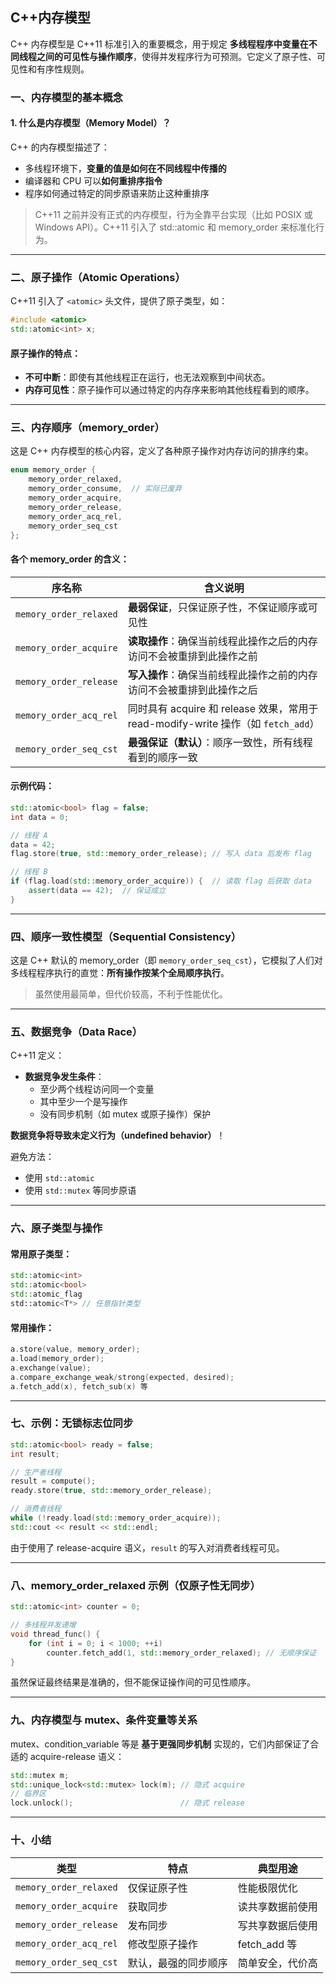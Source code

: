 ## C++内存模型

C++ 内存模型是 C++11 标准引入的重要概念，用于规定 **多线程程序中变量在不同线程之间的可见性与操作顺序**，使得并发程序行为可预测。它定义了原子性、可见性和有序性规则。

### 一、内存模型的基本概念

#### 1. 什么是内存模型（Memory Model）？

C++ 的内存模型描述了：

- 多线程环境下，**变量的值是如何在不同线程中传播的**
- 编译器和 CPU 可以**如何重排序指令**
- 程序如何通过特定的同步原语来防止这种重排序

> C++11 之前并没有正式的内存模型，行为全靠平台实现（比如 POSIX 或 Windows API）。C++11 引入了 std::atomic 和 memory_order 来标准化行为。

------

### 二、原子操作（Atomic Operations）

C++11 引入了 `<atomic>` 头文件，提供了原子类型，如：

```cpp
#include <atomic>
std::atomic<int> x;
```

#### 原子操作的特点：

- **不可中断**：即使有其他线程正在运行，也无法观察到中间状态。
- **内存可见性**：原子操作可以通过特定的内存序来影响其他线程看到的顺序。

------

### 三、内存顺序（memory_order）

这是 C++ 内存模型的核心内容，定义了各种原子操作对内存访问的排序约束。

```cpp
enum memory_order {
    memory_order_relaxed,
    memory_order_consume,  // 实际已废弃
    memory_order_acquire,
    memory_order_release,
    memory_order_acq_rel,
    memory_order_seq_cst
};
```

#### 各个 memory_order 的含义：

| 序名称                 | 含义说明                                                     |
| ---------------------- | ------------------------------------------------------------ |
| `memory_order_relaxed` | **最弱保证**，只保证原子性，不保证顺序或可见性               |
| `memory_order_acquire` | **读取操作**：确保当前线程此操作之后的内存访问不会被重排到此操作之前 |
| `memory_order_release` | **写入操作**：确保当前线程此操作之前的内存访问不会被重排到此操作之后 |
| `memory_order_acq_rel` | 同时具有 acquire 和 release 效果，常用于 read-modify-write 操作（如 `fetch_add`） |
| `memory_order_seq_cst` | **最强保证（默认）**：顺序一致性，所有线程看到的顺序一致     |

#### 示例代码：

```cpp
std::atomic<bool> flag = false;
int data = 0;

// 线程 A
data = 42;
flag.store(true, std::memory_order_release); // 写入 data 后发布 flag

// 线程 B
if (flag.load(std::memory_order_acquire)) {  // 读取 flag 后获取 data
    assert(data == 42);  // 保证成立
}
```

------

### 四、顺序一致性模型（Sequential Consistency）

这是 C++ 默认的 memory_order（即 `memory_order_seq_cst`），它模拟了人们对多线程程序执行的直觉：**所有操作按某个全局顺序执行**。

> 虽然使用最简单，但代价较高，不利于性能优化。

------

### 五、数据竞争（Data Race）

C++11 定义：

- **数据竞争发生条件**：
  - 至少两个线程访问同一个变量
  - 其中至少一个是写操作
  - 没有同步机制（如 mutex 或原子操作）保护

**数据竞争将导致未定义行为（undefined behavior）**！

避免方法：

- 使用 `std::atomic`
- 使用 `std::mutex` 等同步原语

------

### 六、原子类型与操作

#### 常用原子类型：

```cpp
std::atomic<int>
std::atomic<bool>
std::atomic_flag
std::atomic<T*> // 任意指针类型
```

#### 常用操作：

```cpp
a.store(value, memory_order);
a.load(memory_order);
a.exchange(value);
a.compare_exchange_weak/strong(expected, desired);
a.fetch_add(x), fetch_sub(x) 等
```

------

### 七、示例：无锁标志位同步

```cpp
std::atomic<bool> ready = false;
int result;

// 生产者线程
result = compute();
ready.store(true, std::memory_order_release);

// 消费者线程
while (!ready.load(std::memory_order_acquire));
std::cout << result << std::endl;
```

由于使用了 release-acquire 语义，`result` 的写入对消费者线程可见。

------

### 八、memory_order_relaxed 示例（仅原子性无同步）

```cpp
std::atomic<int> counter = 0;

// 多线程并发递增
void thread_func() {
    for (int i = 0; i < 1000; ++i)
        counter.fetch_add(1, std::memory_order_relaxed); // 无顺序保证
}
```

虽然保证最终结果是准确的，但不能保证操作间的可见性顺序。

------

### 九、内存模型与 mutex、条件变量等关系

mutex、condition_variable 等是 **基于更强同步机制** 实现的，它们内部保证了合适的 acquire-release 语义：

```cpp
std::mutex m;
std::unique_lock<std::mutex> lock(m); // 隐式 acquire
// 临界区
lock.unlock();                        // 隐式 release
```

------

### 十、小结

| 类型                   | 特点                 | 典型用途         |
| ---------------------- | -------------------- | ---------------- |
| `memory_order_relaxed` | 仅保证原子性         | 性能极限优化     |
| `memory_order_acquire` | 获取同步             | 读共享数据前使用 |
| `memory_order_release` | 发布同步             | 写共享数据后使用 |
| `memory_order_acq_rel` | 修改型原子操作       | fetch_add 等     |
| `memory_order_seq_cst` | 默认，最强的同步顺序 | 简单安全，代价高 |